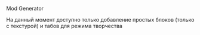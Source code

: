 Mod Generator

На данный момент доступно только добавление простых блоков (только с текстурой) и табов для режима творчества
